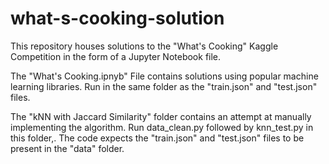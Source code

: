 # what-s-cooking-solution
This repository houses solutions to the "What's Cooking" Kaggle Competition in the form of a Jupyter Notebook file.

The "What's Cooking.ipnyb" File contains solutions using popular machine learning libraries. Run in the same folder as the "train.json" and "test.json" files.

The "kNN with Jaccard Similarity" folder contains an attempt at manually implementing the algorithm. Run data_clean.py followed by knn_test.py in this folder,. The code expects the "train.json" and "test.json" files to be present in the "data" folder.
